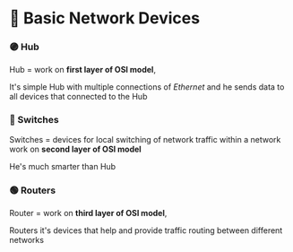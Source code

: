 # 📡 Basic Network Devices
### 🟣 Hub
Hub = work on **first layer of OSI model**,

It's simple Hub with multiple connections of *Ethernet* and he sends data to all devices that connected to the Hub

### 🔴 Switches
Switches = devices for local switching of network traffic within a network work on **second layer of OSI model**

He's much smarter than Hub

### 🟢 Routers
Router = work on **third layer of OSI model**,

Routers it's devices that help and provide traffic routing between different networks
